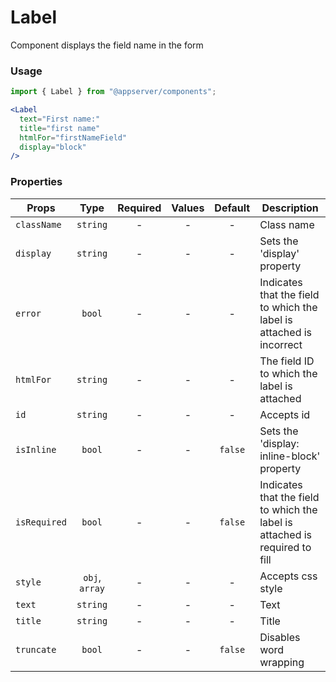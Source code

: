 # Label

Component displays the field name in the form

### Usage

```js
import { Label } from "@appserver/components";
```

```jsx
<Label
  text="First name:"
  title="first name"
  htmlFor="firstNameField"
  display="block"
/>
```

### Properties

| Props        |      Type      | Required | Values | Default | Description                                                                 |
| ------------ | :------------: | :------: | :----: | :-----: | --------------------------------------------------------------------------- |
| `className`  |    `string`    |    -     |   -    |    -    | Class name                                                                  |
| `display`    |    `string`    |    -     |   -    |    -    | Sets the 'display' property                                                 |
| `error`      |     `bool`     |    -     |   -    |    -    | Indicates that the field to which the label is attached is incorrect        |
| `htmlFor`    |    `string`    |    -     |   -    |    -    | The field ID to which the label is attached                                 |
| `id`         |    `string`    |    -     |   -    |    -    | Accepts id                                                                  |
| `isInline`   |     `bool`     |    -     |   -    | `false` | Sets the 'display: inline-block' property                                   |
| `isRequired` |     `bool`     |    -     |   -    | `false` | Indicates that the field to which the label is attached is required to fill |
| `style`      | `obj`, `array` |    -     |   -    |    -    | Accepts css style                                                           |
| `text`       |    `string`    |    -     |   -    |    -    | Text                                                                        |
| `title`      |    `string`    |    -     |   -    |    -    | Title                                                                       |
| `truncate`   |     `bool`     |    -     |   -    | `false` | Disables word wrapping                                                      |
